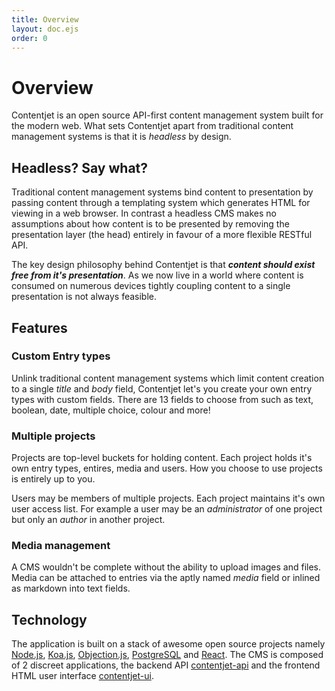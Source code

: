 ```yaml
---
title: Overview
layout: doc.ejs
order: 0
---
```

# Overview

Contentjet is an open source API-first content management system built for the modern web. What sets Contentjet apart from traditional content management systems is that it is _headless_ by design.

## Headless? Say what?

Traditional content management systems bind content to presentation by passing content through a templating system which generates HTML for viewing in a web browser. In contrast a headless CMS makes no assumptions about how content is to be presented by removing the presentation layer (the head) entirely in favour of a more flexible RESTful API.

The key design philosophy behind Contentjet is that _**content should exist free from it's presentation**_. As we now live in a world where content is consumed on numerous devices tightly coupling content to a single presentation is not always feasible.

## Features

### Custom Entry types

Unlink traditional content management systems which limit content creation to a single _title_ and _body_ field, Contentjet let's you create your own entry types with custom fields. There are 13 fields to choose from such as text, boolean, date, multiple choice, colour and more!

### Multiple projects

Projects are top-level buckets for holding content. Each project holds it's own entry types, entires, media and users. How you choose to use projects is entirely up to you.

Users may be members of multiple projects. Each project maintains it's own user access list. For example a user may be an _administrator_ of one project but only an _author_ in another project.

### Media management

A CMS wouldn't be complete without the ability to upload images and files. Media can be attached to entries via the aptly named _media_ field or inlined as markdown into text fields.

## Technology

The application is built on a stack of awesome open source projects namely [Node.js][4], [Koa.js][5], [Objection.js][6], [PostgreSQL][7] and [React][8]. The CMS is composed of 2 discreet applications, the backend API [contentjet-api][2] and the frontend HTML user interface [contentjet-ui][1].


[1]: https://github.com/contentjet/contentjet-ui
[2]: https://github.com/contentjet/contentjet-api
[3]: https://github.com/contentjet/contentjet.github.io
[4]: https://nodejs.org
[5]: http://koajs.com/
[6]: http://vincit.github.io/objection.js/
[7]: https://www.postgresql.org/
[8]: https://reactjs.org/
